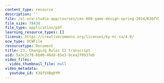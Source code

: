 ```yaml
---
content_type: resource
description: ''
file: /ol-ocw-studio-app/courses/cms-608-game-design-spring-2014/K3QfVXBqbYM_transcript.pdf
file_size: 78438
file_type: application/pdf
learning_resource_types: []
license: https://creativecommons.org/licenses/by-nc-sa/4.0/
ocw_type: OCWFile
resourcetype: Document
title: 23. Changing Rules II transcript
uid: 5a3c2c78-6b00-46dd-85e3-bcea2f0937eb
video_files:
  video_thumbnail_file: null
video_metadata:
  youtube_id: K3QfVXBqbYM
---
```

